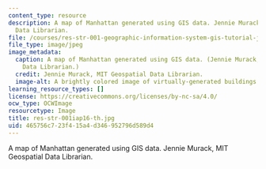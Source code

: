 ```yaml
---
content_type: resource
description: A map of Manhattan generated using GIS data. Jennie Murack, MIT Geospatial
  Data Librarian.
file: /courses/res-str-001-geographic-information-system-gis-tutorial-january-iap-2016/465756c723f415a4d346952796d589d4_res-str-001iap16-th.jpg
file_type: image/jpeg
image_metadata:
  caption: A map of Manhattan generated using GIS data. (Jennie Murack, MIT Geospatial
    Data Librarian.)
  credit: Jennie Murack, MIT Geospatial Data Librarian.
  image-alt: A brightly colored image of virtually-generated buildings and streets.
learning_resource_types: []
license: https://creativecommons.org/licenses/by-nc-sa/4.0/
ocw_type: OCWImage
resourcetype: Image
title: res-str-001iap16-th.jpg
uid: 465756c7-23f4-15a4-d346-952796d589d4
---
```

A map of Manhattan generated using GIS data. Jennie Murack, MIT Geospatial Data Librarian.